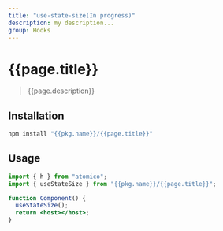 ```yaml
---
title: "use-state-size(In progress)"
description: my description...
group: Hooks
---
```


# {{page.title}}

> {{page.description}}

## Installation

```bash
npm install "{{pkg.name}}/{{page.title}}"
```

## Usage

```jsx
import { h } from "atomico";
import { useStateSize } from "{{pkg.name}}/{{page.title}}";

function Component() {
  useStateSize();
  return <host></host>;
}
```

<a-showcase src="./use-state-size.showcase.js"></a-showcase>

<script type="module" src="../../components/a-showcase/a-showcase.js"></script>
